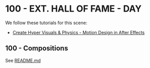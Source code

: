 # 100 - EXT. HALL OF FAME - DAY

We follow these tutorials for this scene:

- [Create Hyper Visuals & Physics - Motion Design in After Effects](https://www.youtube.com/watch?v=WMwtXo29VQ8)

## 100 - Compositions

See [README.md](./100/README.md)
